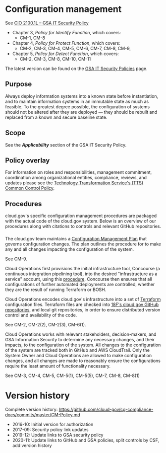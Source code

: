 # Configuration management

See [CIO 2100.1L – GSA IT Security Policy](https://www.gsa.gov/cdnstatic/CIO_2100_1L_CHGE_1_CC040905_signed_PDF_version_7-15-2019.pdf) 

* Chapter 3, _Policy for Identify Function_, which covers:
  * CM-1, CM-8
* Chapter 4, _Policy for Protect Function_, which covers:
  * CM-2, CM-3, CM-4, CM-5, CM-6, CM-7, CM-8, CM-9, 
* Chapter 5, _Policy for Detect Function_, which covers:
  * CM-2, CM-3, CM-8, CM-10, CM-11

The latest version can be found on the [GSA IT Security Policies](https://www.gsa.gov/about-us/organization/office-of-the-chief-information-officer/chief-information-security-officer-ciso/it-security-policies) page.

## Purpose

Always deploy information systems into a known state before instantiation, and to maintain information systems in an immutable state as much as feasible. To the greatest degree possible, the configuration of systems should not be altered after they are deployed — they should be rebuilt and replaced from a known and secure baseline state.

## Scope

See the **_Applicability_** section of the GSA IT Security Policy.

## Policy overlay

For information on roles and responsibilities, management commitment, coordination among organizational entities, compliance, reviews, and updates please see the [Technology Transformation Service's (TTS) Common Control Policy](https://github.com/cloud-gov/cg-compliance-docs/blob/master/TTS-Common-Control-Policy.md).

## Procedures

cloud.gov's specific configuration management procedures are packaged with the actual code of the cloud.gov system. Below is an overview of our procedures along with citations to controls and relevant GitHub repositories.

###

The cloud.gov team maintains a [Configuration Management Plan](https://github.com/cloud-gov/cg-site/blob/master/content/docs/ops/configuration-management.md) that governs configuration changes. The plan outlines the procedure for to make any and all changes impacting the configuration of the system.

See CM-9.

Cloud Operations first provisions the initial infrastructure tool, Concourse (a continuous integration pipelining tool), into the desired "infrastructure as a service" account, using this [procedure](https://github.com/cloud-gov/cg-provision). Concourse then ensures that all configurations of further automated deployments are controlled, whether they are the result of running Terraform or BOSH.

Cloud Operations encodes cloud.gov's infrastructure into a set of [Terraform](https://www.terraform.io) configuration files. Terraform files are checked into [18F's cloud.gov GitHub repositories](https://github.com/18F?utf8=%E2%9C%93&query=cg), and local git repositories, in order to ensure distributed version control and availability of the code.

See CM-2, CM-2(2), CM-2(3), CM-6(1).

Cloud Operations works with relevant stakeholders, decision-makers, and GSA Information Security to determine any necessary changes, and their impacts, to the configuration of the system. All changes to the configuration of the system are tracked both in GitHub and AWS CloudTrail. Only the System Owner and Cloud Operations are allowed to make configuration changes, and all changes are made to reasonably ensure the configurations require the least amount of functionality necessary.

See CM-3, CM-4, CM-5, CM-5(1), CM-5(5), CM-7, CM-8, CM-8(1)

# Version history

Complete version history: https://github.com/cloud-gov/cg-compliance-docs/commits/master/CM-Policy.md

* 2016-10: Initial version for authorization
* 2017-09: Security policy link updates
* 2019-12: Update links to GSA security policy
* 2020-11: Update links to GitHub and GSA policies, split controls by CSF, add version history